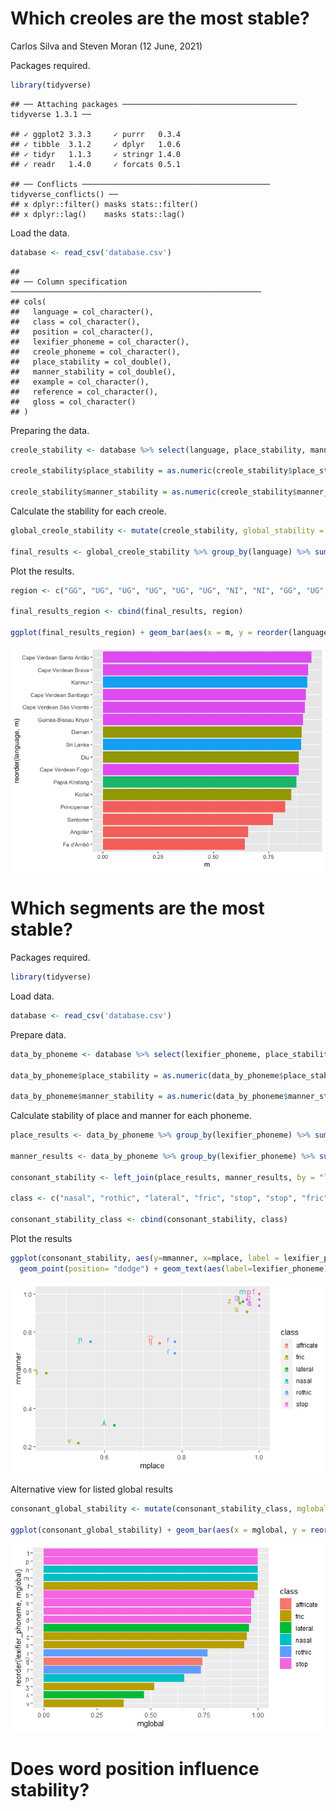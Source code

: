 Which creoles are the most stable?
================
Carlos Silva and Steven Moran
(12 June, 2021)

Packages required.

``` r
library(tidyverse)
```

    ## ── Attaching packages ─────────────────────────────────────── tidyverse 1.3.1 ──

    ## ✓ ggplot2 3.3.3     ✓ purrr   0.3.4
    ## ✓ tibble  3.1.2     ✓ dplyr   1.0.6
    ## ✓ tidyr   1.1.3     ✓ stringr 1.4.0
    ## ✓ readr   1.4.0     ✓ forcats 0.5.1

    ## ── Conflicts ────────────────────────────────────────── tidyverse_conflicts() ──
    ## x dplyr::filter() masks stats::filter()
    ## x dplyr::lag()    masks stats::lag()

Load the data.

``` r
database <- read_csv('database.csv')
```

    ## 
    ## ── Column specification ────────────────────────────────────────────────────────
    ## cols(
    ##   language = col_character(),
    ##   class = col_character(),
    ##   position = col_character(),
    ##   lexifier_phoneme = col_character(),
    ##   creole_phoneme = col_character(),
    ##   place_stability = col_double(),
    ##   manner_stability = col_double(),
    ##   example = col_character(),
    ##   reference = col_character(),
    ##   gloss = col_character()
    ## )

Preparing the data.

``` r
creole_stability <- database %>% select(language, place_stability, manner_stability)

creole_stability$place_stability = as.numeric(creole_stability$place_stability)

creole_stability$manner_stability = as.numeric(creole_stability$manner_stability)
```

Calculate the stability for each creole.

``` r
global_creole_stability <- mutate(creole_stability, global_stability = (place_stability + manner_stability)/2)

final_results <- global_creole_stability %>% group_by(language) %>% summarize(m = mean(global_stability, na.rm = TRUE))
```

Plot the results.

``` r
region <- c("GG", "UG", "UG", "UG", "UG", "UG", "NI", "NI", "GG", "UG", "SI", "NI", "SA", "GG", "GG", "SI")

final_results_region <- cbind(final_results, region)

ggplot(final_results_region) + geom_bar(aes(x = m, y = reorder(language, m), fill = region), stat = "identity", show.legend = FALSE)
```

![](scripts_files/figure-gfm/unnamed-chunk-5-1.png)<!-- -->

Which segments are the most stable?
================

Packages required.
```r
library(tidyverse)
```

Load data.

```r
database <- read_csv('database.csv')
```

Prepare data.
```r
data_by_phoneme <- database %>% select(lexifier_phoneme, place_stability, manner_stability)

data_by_phoneme$place_stability = as.numeric(data_by_phoneme$place_stability)

data_by_phoneme$manner_stability = as.numeric(data_by_phoneme$manner_stability)
```

Calculate stability of place and manner for each phoneme.

```r
place_results <- data_by_phoneme %>% group_by(lexifier_phoneme) %>% summarize(mplace = mean(place_stability, na.rm = TRUE))

manner_results <- data_by_phoneme %>% group_by(lexifier_phoneme) %>% summarize(mmanner = mean(manner_stability, na.rm = TRUE))

consonant_stability <- left_join(place_results, manner_results, by = "lexifier_phoneme")

class <- c("nasal", "rothic", "lateral", "fric", "stop", "stop", "fric", "stop", "stop", "lateral", "nasal", "nasal", "stop", "rothic", "fric", "stop", "affricate", "fric", "fric")

consonant_stability_class <- cbind(consonant_stability, class)
```

Plot the results

```r
ggplot(consonant_stability, aes(y=mmanner, x=mplace, label = lexifier_phoneme, color=class)) + 
  geom_point(position= "dodge") + geom_text(aes(label=lexifier_phoneme), hjust=3, vjust=0)
```
![](scripts_files/figure-gfm/stability_by_consonant.png)<!-- -->

Alternative view for listed global results

```r
consonant_global_stability <- mutate(consonant_stability_class, mglobal = (mmanner + mplace)/2)

ggplot(consonant_global_stability) + geom_bar(aes(x = mglobal, y = reorder(lexifier_phoneme, mglobal), fill = class), stat = "identity", show.legend = TRUE)
```
![](scripts_files/figure-gfm/stability_by_consonant_list.png)<!-- -->

Does word position influence stability?
====

